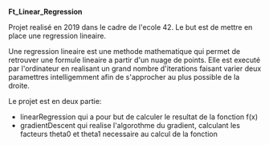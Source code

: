 **Ft_Linear_Regression**

Projet realisé en 2019 dans le cadre de l'ecole 42. Le but est de mettre en place une regression lineaire.

Une regression lineaire est une methode mathematique qui permet de retrouver une formule lineaire a partir d'un nuage de points. Elle est executé par l'ordinateur en realisant un grand nombre d'iterations faisant varier deux paramettres intelligemment afin de s'approcher au plus possible de la droite.

Le projet est en deux partie:
  - linearRegression qui a pour but de calculer le resultat de la fonction f(x)
  - gradientDescent qui realise l'algorothme du gradient, calculant les facteurs theta0 et theta1 necessaire au calcul de la fonction
